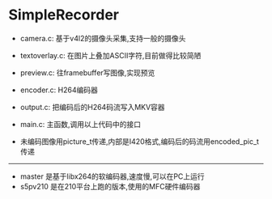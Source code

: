 SimpleRecorder
==============

* camera.c:      基于v4l2的摄像头采集,支持一般的摄像头
* textoverlay.c: 在图片上叠加ASCII字符,目前做得比较简陋
* preview.c:     往framebuffer写图像,实现预览
* encoder.c:     H264编码器
* output.c:      把编码后的H264码流写入MKV容器
* main.c:        主函数,调用以上代码中的接口

* 未编码图像用picture_t传递,内部是I420格式,编码后的码流用encoded_pic_t传递

---

* master  是基于libx264的软编码器,速度慢,可以在PC上运行
* s5pv210 是在210平台上跑的版本,使用的MFC硬件编码器